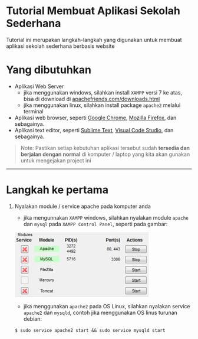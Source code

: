 # Tutorial Membuat Aplikasi Sekolah Sederhana

Tutorial ini merupakan langkah-langkah yang digunakan untuk membuat aplikasi sekolah sederhana berbasis website

# Yang dibutuhkan
* Aplikasi Web Server
    - jika menggunakan windows, silahkan install ``XAMPP`` versi 7 ke atas, bisa di download di [apachefriends.com/downloads.html](https://www.apachefriends.org/download.html)
    - jika menggunakan linux, silahkan install package ``apache2`` melalui terminal
* Aplikasi web browser, seperti [Google Chrome](https://www.google.com/chrome/), [Mozilla Firefox](https://www.mozilla.org/en-US/firefox/new/), dan sebagainya.
* Aplikasi text editor, seperti [Sublime Text](https://www.sublimetext.com/download), [Visual Code Studio](https://code.visualstudio.com/download), dan sebagainya.


> Note: Pastikan setiap kebutuhan aplikasi tersebut sudah **tersedia dan berjalan dengan normal** di komputer / laptop yang kita akan gunakan untuk mengejakan project ini
___

# Langkah ke pertama
1. Nyalakan module / service apache pada komputer anda
    * jika mengunnakan ``XAMPP`` windows, silahkan nyalakan module ``apache`` dan ``mysql`` pada ``XAMPP Control Panel``, seperti pada gambar:
        
    !["Start Module apache dan MySQL pada XAMPP"!](images/image1.png)


    * jika menggunakan ``apache2`` pada OS Linux, silahkan nyalakan service ``apache2`` dan ``mysqld``, contoh jika menggunakan OS linus turunan debian:

    ```console
    $ sudo service apache2 start && sudo service mysqld start
    ```



